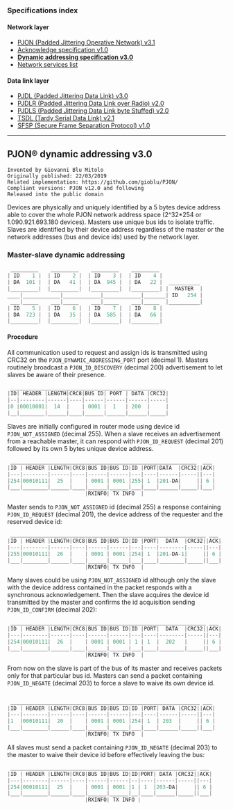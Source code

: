 ### Specifications index

#### Network layer
- [PJON (Padded Jittering Operative Network) v3.1](/specification/PJON-protocol-specification-v3.1.md)
- [Acknowledge specification v1.0](/specification/PJON-protocol-acknowledge-specification-v1.0.md)
- **[Dynamic addressing specification v3.0](/specification/PJON-dynamic-addressing-specification-v3.0.md)**
- [Network services list](/specification/PJON-network-services-list.md)
#### Data link layer
- [PJDL (Padded Jittering Data Link) v3.0](/src/strategies/SoftwareBitBang/specification/PJDL-specification-v3.0.md)
- [PJDLR (Padded Jittering Data Link over Radio) v2.0](/src/strategies/OverSampling/specification/PJDLR-specification-v2.0.md)
- [PJDLS (Padded Jittering Data Link byte Stuffed) v2.0](/src/strategies/AnalogSampling/specification/PJDLS-specification-v2.0.md)
- [TSDL (Tardy Serial Data Link) v2.1](/src/strategies/ThroughSerial/specification/TSDL-specification-v2.1.md)
- [SFSP (Secure Frame Separation Protocol) v1.0](/specification/SFSP-frame-separation-specification-v1.0.md)

---

## PJON® dynamic addressing v3.0
```
Invented by Giovanni Blu Mitolo
Originally published: 22/03/2019
Related implementation: https://github.com/gioblu/PJON/
Compliant versions: PJON v12.0 and following
Released into the public domain
```
Devices are physically and uniquely identified by a 5 bytes device address able to cover the whole PJON network address space (2^32*254 or 1.090.921.693.180 devices). Masters use unique bus ids to isolate traffic. Slaves are identified by their device address regardless of the master or the network addresses (bus and device ids) used by the network layer.

### Master-slave dynamic addressing
```cpp  
 _________    _________    _________    _________
| ID    1 |  | ID    2 |  | ID    3 |  | ID    4 |
| DA  101 |  | DA   41 |  | DA  945 |  | DA   22 |  __________
|_________|  |_________|  |_________|  |_________| |  MASTER  |
____|____________|____________|____________|_______| ID   254 |
 ___|_____    ___|_____    ___|_____    ___|_____  |__________|
| ID    5 |  | ID    6 |  | ID    7 |  | ID    8 |
| DA  723 |  | DA   35 |  | DA  585 |  | DA   66 |
|_________|  |_________|  |_________|  |_________|
```

#### Procedure
All communication used to request and assign ids is transmitted using CRC32 on the `PJON_DYNAMIC_ADDRESSING_PORT` port (decimal 1). Masters routinely broadcast a `PJON_ID_DISCOVERY` (decimal 200) advertisement to let slaves be aware of their presence.  
```cpp  
 __________________________________________________
|ID| HEADER |LENGTH|CRC8|BUS ID| PORT | DATA |CRC32|
|--|--------|------|----|------|------|------|-----|
|0 |00010001|  14  |    | 0001 |  1   | 200  |     |
|__|________|______|____|______|______|______|_____|   
```

Slaves are initially configured in router mode using device id `PJON_NOT_ASSIGNED` (decimal 255). When a slave receives an advertisement from a reachable master, it can respond with `PJON_ID_REQUEST` (decimal 201) followed by its own 5 bytes unique device address.
```cpp  
 ____________________________________________________________  ___
|ID | HEADER |LENGTH|CRC8|BUS ID|BUS ID|ID |PORT|DATA  |CRC32||ACK|
|---|--------|------|----|------|------|---|----|------|-----||---|
|254|00010111|  25  |    | 0001 | 0001 |255| 1  |201-DA|     || 6 |
|___|________|______|____|______|______|___|____|______|_____||___|
                         |RXINFO| TX INFO  |          

```
Master sends to `PJON_NOT_ASSIGNED` id (decimal 255) a response containing `PJON_ID_REQUEST` (decimal 201), the device address of the requester and the reserved device id:
```cpp  
 _______________________________________________________________ ___
|ID | HEADER |LENGTH|CRC8|BUS ID|BUS ID|ID |PORT|  DATA  |CRC32||ACK|
|---|--------|------|----|------|------|---|----|--------|-----||---|
|255|00010111|  26  |    | 0001 | 0001 |254| 1  |201-DA-1|     || 6 |
|___|________|______|____|______|______|___|____|________|_____||___|
                         |RXINFO| TX INFO  |   
```
Many slaves could be using `PJON_NOT_ASSIGNED` id although only the slave with the device address contained in the packet responds with a synchronous acknowledgement. Then the slave acquires the device id transmitted by the master and confirms the id acquisition sending `PJON_ID_CONFIRM` (decimal 202):
```cpp  
 _______________________________________________________________ ___
|ID | HEADER |LENGTH|CRC8|BUS ID|BUS ID|ID |PORT|  DATA  |CRC32||ACK|
|---|--------|------|----|------|------|---|----|--------|-----||---|
|254|00010111|  26  |    | 0001 | 0001 | 1 | 1  |  202   |     || 6 |
|___|________|______|____|______|______|___|____|________|_____||___|
                         |RXINFO| TX INFO  |   
```
From now on the slave is part of the bus of its master and receives packets only for that particular bus id. Masters can send a packet containing `PJON_ID_NEGATE` (decimal 203) to force a slave to waive its own device id.
```cpp  

 _____________________________________________________________ ___
|ID | HEADER |LENGTH|CRC8|BUS ID|BUS ID|ID |PORT| DATA |CRC32||ACK|
|---|--------|------|----|------|------|---|----|------|-----||---|
|1  |00010111|  20  |    | 0001 | 0001 |254| 1  | 203  |     || 6 |
|___|________|______|____|______|______|___|____|______|_____||___|
                         |RXINFO| TX INFO  |   
```
All slaves must send a packet containing `PJON_ID_NEGATE` (decimal 203) to the master to waive their device id before effectively leaving the bus:
```cpp  
 ____________________________________________________________ ___
|ID | HEADER |LENGTH|CRC8|BUS ID|BUS ID|ID|PORT| DATA |CRC32||ACK|
|---|--------|------|----|------|------|--|----|------|-----||---|
|254|00010111|  25  |    | 0001 | 0001 |1 | 1  |203-DA|     || 6 |
|___|________|______|____|______|______|__|____|______|_____||___|
                         |RXINFO| TX INFO |   
```
